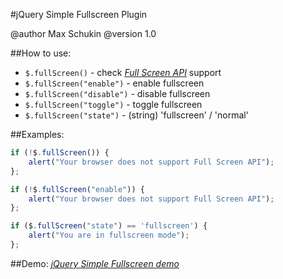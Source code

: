 #jQuery Simple Fullscreen Plugin

@author Max Schukin
@version 1.0

##How to use:

- `$.fullScreen()` - check *[Full Screen API](https://developer.mozilla.org/en/DOM/Using_full-screen_mode)* support
- `$.fullScreen("enable")` - enable fullscreen
- `$.fullScreen("disable")` - disable fullscreen
- `$.fullScreen("toggle")` - toggle fullscreen
- `$.fullScreen("state")` - (string) 'fullscreen' / 'normal'

##Examples:

```javascript
if (!$.fullScreen()) {
    alert("Your browser does not support Full Screen API");
};
```

```javascript
if (!$.fullScreen("enable")) {
    alert("Your browser does not support Full Screen API");
};
```

```javascript
if ($.fullScreen("state") == 'fullscreen') {
    alert("You are in fullscreen mode");
};
```

##Demo:
*[jQuery Simple Fullscreen demo](http://rumf.github.com/jQuery-fullscreen-plugin/)*